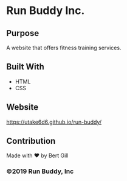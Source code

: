 # Run Buddy Inc.

## Purpose
A website that offers fitness training services. 

## Built With
* HTML
* CSS

## Website
<a href="https://utake6d6.github.io/run-buddy/" target="_blank">https://utake6d6.github.io/run-buddy/</a>

## Contribution
Made with ❤️ by Bert Gill
### ©️2019 Run Buddy, Inc

